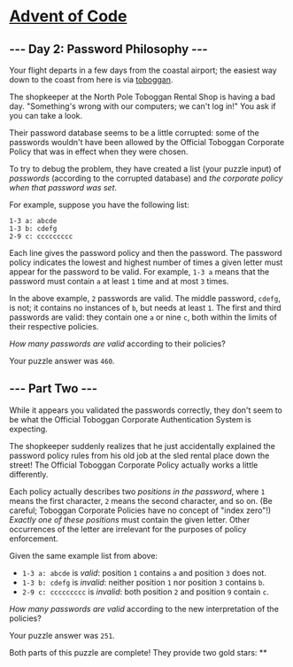 # [Advent of Code](https://adventofcode.com/)

## --- Day 2: Password Philosophy ---

Your flight departs in a few days from the coastal airport; the easiest
way down to the coast from here is via
[toboggan](https://en.wikipedia.org/wiki/Toboggan).

The shopkeeper at the North Pole Toboggan Rental Shop is having a bad
day. "Something's wrong with our computers; we can't log in!" You ask if
you can take a look.

Their password database seems to be a little corrupted: some of the
passwords wouldn't have been allowed by the <span
title="To ensure your safety, your password must be the following string...">Official
Toboggan Corporate Policy</span> that was in effect when they were
chosen.

To try to debug the problem, they have created a list (your puzzle
input) of *passwords* (according to the corrupted database) and *the
corporate policy when that password was set*.

For example, suppose you have the following list:

    1-3 a: abcde
    1-3 b: cdefg
    2-9 c: ccccccccc

Each line gives the password policy and then the password. The password
policy indicates the lowest and highest number of times a given letter
must appear for the password to be valid. For example, `1-3 a` means
that the password must contain `a` at least `1` time and at most `3`
times.

In the above example, `2` passwords are valid. The middle password,
`cdefg`, is not; it contains no instances of `b`, but needs at least
`1`. The first and third passwords are valid: they contain one `a` or
nine `c`, both within the limits of their respective policies.

*How many passwords are valid* according to their policies?

Your puzzle answer was `460`.

## --- Part Two ---

While it appears you validated the passwords correctly, they don't seem
to be what the Official Toboggan Corporate Authentication System is
expecting.

The shopkeeper suddenly realizes that he just accidentally explained the
password policy rules from his old job at the sled rental place down the
street! The Official Toboggan Corporate Policy actually works a little
differently.

Each policy actually describes two *positions in the password*, where
`1` means the first character, `2` means the second character, and so
on. (Be careful; Toboggan Corporate Policies have no concept of "index
zero"!) *Exactly one of these positions* must contain the given letter.
Other occurrences of the letter are irrelevant for the purposes of
policy enforcement.

Given the same example list from above:

-   `1-3 a: abcde` is *valid*: position `1` contains `a` and position
    `3` does not.
-   `1-3 b: cdefg` is *invalid*: neither position `1` nor position `3`
    contains `b`.
-   `2-9 c: ccccccccc` is *invalid*: both position `2` and position `9`
    contain `c`.

*How many passwords are valid* according to the new interpretation of
the policies?

Your puzzle answer was `251`.

Both parts of this puzzle are complete! They provide two gold stars:
\*\*
